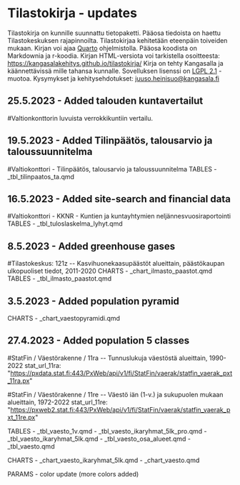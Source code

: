 # Tilastokirja - updates

Tilastokirja on kunnille suunnattu tietopaketti. Pääosa tiedoista on haettu Tilastokeskuksen rajapinnoilta. Tilastokirjaa kehitetään eteenpäin toiveiden mukaan.
Kirjan voi ajaa [Quarto](https://quarto.org/) ohjelmistolla. Pääosa koodista on Markdownia ja r-koodia. Kirjan HTML-versiota voi tarkistella osoitteesta: https://kangasalakehitys.github.io/tilastokirja/
Kirja on tehty Kangasalla ja käännettävissä mille tahansa kunnalle. Sovelluksen lisenssi on [LGPL 2.1](https://www.gnu.org/licenses/old-licenses/lgpl-2.1.en.html) - muotoa. Kysymykset ja kehitysehdotukset: [juuso.heinisuo@kangasala.fi](juuso.heinisuo@kangasala.fi)

## 25.5.2023 - Added talouden kuntavertailut
#Valtionkonttorin luvuista verrokkikuntiin vertailu. 

## 19.5.2023 - Added Tilinpäätös, talousarvio ja taloussuunnitelma
#Valtiokonttori - Tilinpäätös, talousarvio ja taloussuunnitelma
TABLES - \_tbl_tilinpaatos_ta.qmd

## 16.5.2023 - Added site-search and financial data
#Valtiokonttori - KKNR - Kuntien ja kuntayhtymien neljännesvuosiraportointi
TABLES - \_tbl_tuloslaskelma_lyhyt.qmd

## 8.5.2023 - Added greenhouse gases
#Tilastokeskus: 121z -- Kasvihuonekaasupäästöt alueittain, päästökaupan ulkopuoliset tiedot, 2011-2020
CHARTS - \_chart_ilmasto_paastot.qmd
TABLES - \_tbl_ilmasto_paastot.qmd

## 3.5.2023 - Added population pyramid

CHARTS - \_chart_vaestopyramidi.qmd

## 27.4.2023 - Added population 5 classes

#StatFin / Väestörakenne / 11ra -- Tunnuslukuja väestöstä alueittain, 1990-2022 stat_url_11ra: "https://pxdata.stat.fi:443/PxWeb/api/v1/fi/StatFin/vaerak/statfin_vaerak_pxt_11ra.px"

#StatFin / Väestörakenne / 11re -- Väestö iän (1-v.) ja sukupuolen mukaan alueittain, 1972-2022 stat_url_11re: "https://pxweb2.stat.fi:443/PxWeb/api/v1/fi/StatFin/vaerak/statfin_vaerak_pxt_11re.px"

TABLES - \_tbl_vaesto_1v.qmd - \_tbl_vaesto_ikaryhmat_5lk_pro.qmd - \_tbl_vaesto_ikaryhmat_5lk.qmd - \_tbl_vaesto_osa_alueet.qmd - \_tbl_vaesto.qmd

CHARTS - \_chart_vaesto_ikaryhmat_5lk.qmd - \_chart_vaesto.qmd

PARAMS - color update (more colors added)
